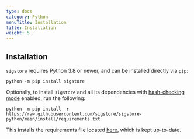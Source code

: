 ```yaml
---
type: docs
category: Python
menuTitle: Installation
title: Installation
weight: 5
---
```


## Installation

`sigstore` requires Python 3.8 or newer, and can be installed directly via `pip`:

```console
python -m pip install sigstore
```

Optionally, to install `sigstore` and all its dependencies with [hash-checking mode](https://pip.pypa.io/en/stable/topics/secure-installs/#hash-checking-mode) enabled, run the following:

```console
python -m pip install -r https://raw.githubusercontent.com/sigstore/sigstore-python/main/install/requirements.txt
```

This installs the requirements file located [here](https://github.com/sigstore/sigstore-python/blob/main/install/requirements.txt), which is kept up-to-date.
